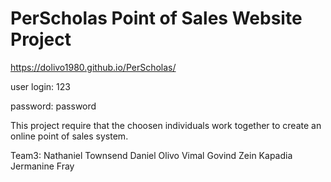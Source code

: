 # PerScholas Point of Sales Website Project

https://dolivo1980.github.io/PerScholas/

user login: 123

password: password

This project require that the choosen individuals work together to create an online point of sales system.

Team3:
Nathaniel Townsend
Daniel Olivo
Vimal Govind
Zein Kapadia
Jermanine Fray





